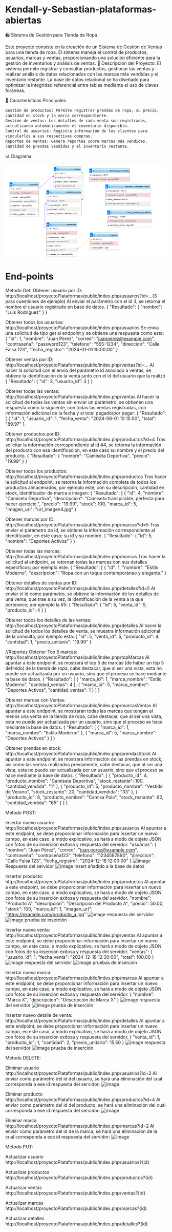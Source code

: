 # Kendall-y-Sebastian-plataformas-abiertas

🛍️ Sistema de Gestión para Tienda de Ropa

Este proyecto consiste en la creación de un Sistema de Gestión de Ventas para una tienda de ropa. El sistema maneja el control de productos, usuarios, marcas y ventas, proporcionando una solución eficiente para la gestión de inventarios y análisis de ventas.
📄 Descripción del Proyecto: El sistema permite registrar y consultar productos, gestionar las ventas y realizar análisis de datos relacionados con las marcas más vendidas y el inventario restante. La base de datos relacional se ha diseñado para optimizar la integridad referencial entre tablas mediante el uso de claves foráneas.

🚀 Características Principales

    Gestión de productos: Permite registrar prendas de ropa, su precio, cantidad en stock y la marca correspondiente.
    Gestión de ventas: Los detalles de cada venta son registrados, actualizando automáticamente el inventario disponible.
    Control de usuarios: Registra información de los clientes para vincularlos a sus respectivas compras.
    Reportes de ventas: Genera reportes sobre marcas más vendidas, cantidad de prendas vendidas y el inventario restante.



📊 Diagrama 

![Diagrama ER](./imagenes/diagrama_bd.png)

# End-points
Método Get: 
Obtener usuario por ID: http://localhost/proyectoPlataformas/public/index.php/usuarios?id=...(3 para cuestiones de ejemplo)
Al enviar el parámetro con el id 3, se retorna el nombre el usuario registrado en base de datos.
{
    "Resultado": {
        "nombre": "Luis Rodríguez"
    }
}

Obtener todos los usuarios: http://localhost/proyectoPlataformas/public/index.php/usuarios
Se envía una solicitud de tipo get al endpoint y se obtiene una respuesta como esta:
        {
            "id": 1,
            "nombre": "Juan Pérez",
            "correo": "juanperez@example.com",
            "contraseña": "password123",
            "telefono": "555-1234",
            "direccion": "Calle Falsa 123",
            "fecha_registro": "2024-01-01 10:00:00"
        }

Obtener ventas por ID: http://localhost/proyectoPlataformas/public/index.php/ventas?id=...
Al hacer la solicitud con el envío del parámetro id asociado a ventas, se obtiene la identificación de la venta junto con el id del usuario que la realizó
{
    "Resultado": {
        "id": 3,
        "usuario_id": 3
    }
}


Obtener todas las ventas: http://localhost/proyectoPlataformas/public/index.php/ventas
Al hacer la solicitud de todas las ventas sin enviar un parámetro, se obtienen una respuesta como la siguiente, con todas las ventas registradas, con información adicional de la fecha y el total pagado/por pagar:
{
    "Resultado": [
        {
            "id": 1,
            "usuario_id": 1,
            "fecha_venta": "2024-06-01 10:15:00",
            "total": "89.97"
        }

Obtener productos por ID: http://localhost/proyectoPlataformas/public/index.php/productos?id=4
Tras solicitar la información correspondiente al id #4, se retorna la información del producto con esa identificación, en este caso su nombre y el precio del producto.
{
    "Resultado": {
        "nombre": "Camiseta Deportiva",
        "precio": "19.99"
    }
}

Obtener todos los productos: http://localhost/proyectoPlataformas/public/index.php/productos
Tras hacer la solicitud al endpoint, se retorna la información completa de todos los productos almacenados, por ejemplo este, con su descripción, cantidad en stock, identificador de marca e imagen:
{
    "Resultado": [
        {
            "id": 4,
            "nombre": "Camiseta Deportiva",
            "descripcion": "Camiseta transpirable, perfecta para hacer ejercicio.",
            "precio": "19.99",
            "stock": 100,
            "marca_id": 5,
            "imagen_url": "url_imagen4.jpg"
        }

Obtener marcas por ID: http://localhost/proyectoPlataformas/public/index.php/marcas?id=5
Tras enviar el parámetro de id, se obtiene la información correspondiente al identificador, en este caso; su id y su nombre.
{
    "Resultado": {
        "id": 5,
        "nombre": "Deportes Activos"
    }
}

Obtener todas las marcas: http://localhost/proyectoPlataformas/public/index.php/marcas
Tras hacer la solicitud al endpoint, se retornan todas las marcas con sus detalles específicos; por ejemplo este.
{
    "Resultado": [
        {
            "id": 1,
            "nombre": "Estilo Moderno",
            "descripcion": "Ropa con un toque contemporáneo y elegante."
        }

Obtener detalles de ventas por ID: http://localhost/proyectoPlataformas/public/index.php/detalles?id=5
Al enviar el id como parámetro, se obtiene la información de los detalles de una venta, que trae a su vez, la identificación de la venta a la que pertenece; por ejemplo la #5:
{
    "Resultado": {
        "id": 5,
        "venta_id": 5,
        "producto_id": 4
    }
}


Obtener todos los detalles de las ventas: http://localhost/proyectoPlataformas/public/index.php/detalles
Al hacer la solicitud de todos los detalles de venta, se muestra información adicional de la consulta, por ejemplo esta:
        {
            "id": 5,
            "venta_id": 5,
            "producto_id": 4,
            "cantidad": 1,
            "precio_unitario": "19.99"
        }

//Reportes Obtener Top 5 marcas: http://localhost/proyectoPlataformas/public/index.php/topMarcas
Al apuntar a este endpoint, se mostrará el top 5 de marcas (de haber un top 5 definido) de la tienda de ropa, cabe destacar, que al ser una vista, esta no puede ser actualizada por un usuario, sino que el proceso se hace mediante la base de datos. 
{
    "Resultado": [
        {
            "marca_id": 1,
            "marca_nombre": "Estilo Moderno",
            "cantidad_ventas": 4
        },
        {
            "marca_id": 5,
            "marca_nombre": "Deportes Activos",
            "cantidad_ventas": 1
        }
    ]
}

Obtener marcas con Ventas: http://localhost/proyectoPlataformas/public/index.php/marcasVentas
Al apuntar a este endpoint, se mostrarán todas las marcas que tengan al menos una venta en la tienda de ropa, cabe destacar, que al ser una vista, esta no puede ser actualizada por un usuario, sino que el proceso se hace mediante la base de datos. 
{
    "Resultado": [
        {
            "marca_id": 1,
            "marca_nombre": "Estilo Moderno"
        },
        {
            "marca_id": 5,
            "marca_nombre": "Deportes Activos"
        }
    ]
}

Obtener prendas en stock: http://localhost/proyectoPlataformas/public/index.php/prendasStock
Al apuntar a este endpoint, se mostrará información de las prendas en stock, así como las ventas realizadas previamente, cabe destacar, que al ser una vista, esta no puede ser actualizada por un usuario, sino que el proceso se hace mediante la base de datos. 
{
    "Resultado": [
        {
            "producto_id": 4,
            "producto_nombre": "Camiseta Deportiva",
            "stock_restante": 100,
            "cantidad_vendida": "1"
        },
        {
            "producto_id": 5,
            "producto_nombre": "Vestido de Verano",
            "stock_restante": 20,
            "cantidad_vendida": "33"
        },
        {
            "producto_id": 8,
            "producto_nombre": "Camisa Polo",
            "stock_restante": 60,
            "cantidad_vendida": "65"
        }
    ]
}

Método POST:

Insertar nuevo usuario: http://localhost/proyectoPlataformas/public/index.php/usuarios
Al apuntar a este endpoint, se debe proporcionar información para insertar un nuevo campo, en este caso, a modo explicativo, se hará a modo de objeto JSON con fotos de su inserción exitosa y respuesta del servidor.
"usuarios": {
    "nombre": "Juan Pérez",
    "correo": "juan.perez@example.com",
    "contraseña": "contraseña123",
    "telefono": "1234567890",
    "direccion": "Calle Falsa 123",
    "fecha_registro": "2024-12-18 12:00:00"
  }
![image](https://github.com/user-attachments/assets/0733206a-4725-4e34-b912-fa5411d17ec7) Respuesta del servidor
![image](https://github.com/user-attachments/assets/c97a5a2a-10df-4817-a636-97e8528249d8) Insert añadido a la base de datos



Insertar producto: http://localhost/proyectoPlataformas/public/index.php/productos
Al apuntar a este endpoint, se debe proporcionar información para insertar un nuevo campo, en este caso, a modo explicativo, se hará a modo de objeto JSON con fotos de su inserción exitosa y respuesta del servidor.
    "nombre": "Producto A",
    "descripcion": "Descripción del Producto A",
    "precio": 50.00,
    "stock": 100,
    "marca_id": 1,
    "imagen_url": "https://example.com/producto_a.jpg"
    ![image](https://github.com/user-attachments/assets/c99ebd1e-dd22-49ab-a745-c85df36e10f6) respuesta del servidor
    ![image](https://github.com/user-attachments/assets/87f6a437-8517-4481-9acc-68d63bdc16ea) prueba de inserción
    
Insertar nueva venta: http://localhost/proyectoPlataformas/public/index.php/ventas
Al apuntar a este endpoint, se debe proporcionar información para insertar un nuevo campo, en este caso, a modo explicativo, se hará a modo de objeto JSON con fotos de su inserción exitosa y respuesta del servidor.
"ventas": {
    "usuario_id": 1,
    "fecha_venta": "2024-12-18 12:30:00",
    "total": 100.00
  }
  ![image](https://github.com/user-attachments/assets/9c2a8c91-5087-4515-bddb-67cd9c8777bd) respuesta del servidor
  ![image](https://github.com/user-attachments/assets/467a59d2-47c3-4877-a730-11b422a33567) pruebas de inserción

Insertar nueva marca: http://localhost/proyectoPlataformas/public/index.php/marcas
Al apuntar a este endpoint, se debe proporcionar información para insertar un nuevo campo, en este caso, a modo explicativo, se hará a modo de objeto JSON con fotos de su inserción exitosa y respuesta del servidor.
{
    "nombre": "Marca X",
    "descripcion": "Descripción de Marca X"
  }
  ![image](https://github.com/user-attachments/assets/2052d4ce-f399-4b60-81a3-86b82bc8203e) respuesta del servidor
  ![image](https://github.com/user-attachments/assets/7eda38d8-b451-4118-9cc6-2ae19044f39a) prueba de inserción

Insertar nuevo detalle de venta: http://localhost/proyectoPlataformas/public/index.php/detalles
Al apuntar a este endpoint, se debe proporcionar información para insertar un nuevo campo, en este caso, a modo explicativo, se hará a modo de objeto JSON con fotos de su inserción exitosa y respuesta del servidor.
{
    "venta_id": 1,
    "producto_id": 1,
    "cantidad": 2,
    "precio_unitario": 15.50
  }
  ![image](https://github.com/user-attachments/assets/c6540f6e-03ba-41b1-8d5c-22eec3eb2e54) respuesta del servidor 
  ![image](https://github.com/user-attachments/assets/5dfa2fce-d4f9-476c-8a7a-23f278825623) prueba de inserción

Método DELETE:

Eliminar usuario http://localhost/proyectoPlataformas/public/index.php/usuarios?id=2
Al enviar como parámetro del id del usuario, se hará una eliminación del cual corresponda a ese id
respuesta del servidor: ![image](https://github.com/user-attachments/assets/2c426896-4e4b-4379-804e-021064e19a90)


Eliminar producto http://localhost/proyectoPlataformas/public/index.php/productos?id=4
Al enviar como parámetro del id del producto, se hará una eliminación del cual corresponda a ese id
respuesta del servidor: ![image](https://github.com/user-attachments/assets/08f9a0e6-cd70-4c20-979f-01f33f947258)


Eliminar marca http://localhost/proyectoPlataformas/public/index.php/marcas?id=2
Al enviar como parámetro del id de la marca, se hará una eliminación de la cual corresponda a ese id
respuesta del servidor: ![image](https://github.com/user-attachments/assets/0b6c4c9e-a994-4eea-a691-9bd761209816)


Método PUT:

Actualizar usuario http://localhost/proyectoPlataformas/public/index.php/usuarios?{id}

Actualizar productos http://localhost/proyectoPlataformas/public/index.php/productos?{id}

Actualizar ventas http://localhost/proyectoPlataformas/public/index.php/ventas?{id}

Actualizar marcas http://localhost/proyectoPlataformas/public/index.php/marcas?{id}

Actualizar detalles http://localhost/proyectoPlataformas/public/index.php/detalles?{id}


